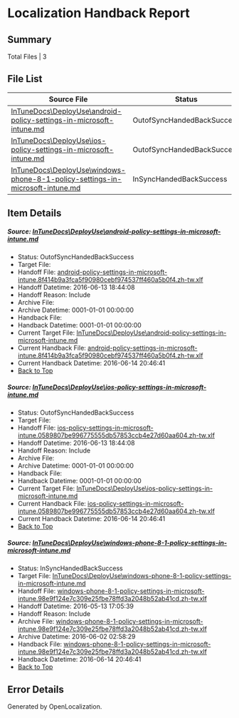 # <a name='report-top'></a> Localization Handback Report

## Summary
 Total Files | 3

## File List
 Source File | Status | Details 
 ----------- | ------ | ------- 
 [InTuneDocs\DeployUse\android-policy-settings-in-microsoft-intune.md](https://github.com/Microsoft/IntuneDocs-pr/blob/c2d3e81b310302d387121a919ac9510c261f897f/InTuneDocs/DeployUse/android-policy-settings-in-microsoft-intune.md) | OutofSyncHandedBackSuccess | [Details](#28b5351be7d4fa46b4dee0b6145c5e9f81fe15af15)
 [InTuneDocs\DeployUse\ios-policy-settings-in-microsoft-intune.md](https://github.com/Microsoft/IntuneDocs-pr/blob/b6c33f6e49277a00d18a0dd38450d3343090954d/InTuneDocs/DeployUse/ios-policy-settings-in-microsoft-intune.md) | OutofSyncHandedBackSuccess | [Details](#b105eca7a93b8648e832e422239709b284b5f0ef62)
 [InTuneDocs\DeployUse\windows-phone-8-1-policy-settings-in-microsoft-intune.md](https://github.com/Microsoft/IntuneDocs-pr/blob/a280fcbecf82e6ff27e40d2d53331b3988953ff7/InTuneDocs/DeployUse/windows-phone-8-1-policy-settings-in-microsoft-intune.md) | InSyncHandedBackSuccess | [Details](#fe685da41bb5379526bdc28c2f9cceb6b7800703264)

## Item Details
##### <a name='28b5351be7d4fa46b4dee0b6145c5e9f81fe15af15'></a> Source: [InTuneDocs\DeployUse\android-policy-settings-in-microsoft-intune.md](https://github.com/Microsoft/IntuneDocs-pr/blob/c2d3e81b310302d387121a919ac9510c261f897f/InTuneDocs/DeployUse/android-policy-settings-in-microsoft-intune.md)
* Status: OutofSyncHandedBackSuccess
* Target File: 
* Handoff File: [android-policy-settings-in-microsoft-intune.8f414b9a3fca5f90980cebf974537ff460a5b0f4.zh-tw.xlf](https://github.com/Microsoft/EM.handoff/blob/27b93f9b612d4cbfa05230e955c6914010bae49b/ol-handoff/Microsoft/IntuneDocs-pr.zh-tw/master/android-policy-settings-in-microsoft-intune.8f414b9a3fca5f90980cebf974537ff460a5b0f4.zh-tw.xlf)
* Handoff Datetime: 2016-06-13 18:44:08
* Handoff Reason: Include
* Archive File: 
* Archive Datetime: 0001-01-01 00:00:00
* Handback File: 
* Handback Datetime: 0001-01-01 00:00:00
* Current Target File: [InTuneDocs\DeployUse\android-policy-settings-in-microsoft-intune.md](https://github.com/Microsoft/IntuneDocs-pr.zh-tw/blob/d60f41e17360427077c6d738324667a7e8d1bb9a/InTuneDocs/DeployUse/android-policy-settings-in-microsoft-intune.md)
* Current Handback File: [android-policy-settings-in-microsoft-intune.8f414b9a3fca5f90980cebf974537ff460a5b0f4.zh-tw.xlf](https://github.com/Microsoft/EM.handback/blob/52078169edb914dca82f29929683ec687fe37476/ol-handback/Microsoft/IntuneDocs-pr.zh-tw/master/android-policy-settings-in-microsoft-intune.8f414b9a3fca5f90980cebf974537ff460a5b0f4.zh-tw.xlf)
* Current Handback Datetime: 2016-06-14 20:46:41
* [Back to Top](#report-top)

##### <a name='b105eca7a93b8648e832e422239709b284b5f0ef62'></a> Source: [InTuneDocs\DeployUse\ios-policy-settings-in-microsoft-intune.md](https://github.com/Microsoft/IntuneDocs-pr/blob/b6c33f6e49277a00d18a0dd38450d3343090954d/InTuneDocs/DeployUse/ios-policy-settings-in-microsoft-intune.md)
* Status: OutofSyncHandedBackSuccess
* Target File: 
* Handoff File: [ios-policy-settings-in-microsoft-intune.0589807be996775555db57853ccb4e27d60aa604.zh-tw.xlf](https://github.com/Microsoft/EM.handoff/blob/27b93f9b612d4cbfa05230e955c6914010bae49b/ol-handoff/Microsoft/IntuneDocs-pr.zh-tw/master/ios-policy-settings-in-microsoft-intune.0589807be996775555db57853ccb4e27d60aa604.zh-tw.xlf)
* Handoff Datetime: 2016-06-13 18:44:08
* Handoff Reason: Include
* Archive File: 
* Archive Datetime: 0001-01-01 00:00:00
* Handback File: 
* Handback Datetime: 0001-01-01 00:00:00
* Current Target File: [InTuneDocs\DeployUse\ios-policy-settings-in-microsoft-intune.md](https://github.com/Microsoft/IntuneDocs-pr.zh-tw/blob/d60f41e17360427077c6d738324667a7e8d1bb9a/InTuneDocs/DeployUse/ios-policy-settings-in-microsoft-intune.md)
* Current Handback File: [ios-policy-settings-in-microsoft-intune.0589807be996775555db57853ccb4e27d60aa604.zh-tw.xlf](https://github.com/Microsoft/EM.handback/blob/52078169edb914dca82f29929683ec687fe37476/ol-handback/Microsoft/IntuneDocs-pr.zh-tw/master/ios-policy-settings-in-microsoft-intune.0589807be996775555db57853ccb4e27d60aa604.zh-tw.xlf)
* Current Handback Datetime: 2016-06-14 20:46:41
* [Back to Top](#report-top)

##### <a name='fe685da41bb5379526bdc28c2f9cceb6b7800703264'></a> Source: [InTuneDocs\DeployUse\windows-phone-8-1-policy-settings-in-microsoft-intune.md](https://github.com/Microsoft/IntuneDocs-pr/blob/a280fcbecf82e6ff27e40d2d53331b3988953ff7/InTuneDocs/DeployUse/windows-phone-8-1-policy-settings-in-microsoft-intune.md)
* Status: InSyncHandedBackSuccess
* Target File: [InTuneDocs\DeployUse\windows-phone-8-1-policy-settings-in-microsoft-intune.md](https://github.com/Microsoft/IntuneDocs-pr.zh-tw/blob/d60f41e17360427077c6d738324667a7e8d1bb9a/InTuneDocs/DeployUse/windows-phone-8-1-policy-settings-in-microsoft-intune.md)
* Handoff File: [windows-phone-8-1-policy-settings-in-microsoft-intune.98e9f124e7c309e25fbe78ffd3a2048b52ab41cd.zh-tw.xlf](https://github.com/Microsoft/EM.handoff/blob/a00150dfb1d07832e2735db8ddd38adced356086/ol-handoff/Microsoft/IntuneDocs-pr.zh-tw/master/windows-phone-8-1-policy-settings-in-microsoft-intune.98e9f124e7c309e25fbe78ffd3a2048b52ab41cd.zh-tw.xlf)
* Handoff Datetime: 2016-05-13 17:05:39
* Handoff Reason: Include
* Archive File: [windows-phone-8-1-policy-settings-in-microsoft-intune.98e9f124e7c309e25fbe78ffd3a2048b52ab41cd.zh-tw.xlf](https://github.com/Microsoft/EM.handoff/blob/900450ad97163a6ed5281c87288fcc98239b7ea7/ol-handoff/Microsoft/IntuneDocs-pr.zh-tw/master/archive/windows-phone-8-1-policy-settings-in-microsoft-intune.98e9f124e7c309e25fbe78ffd3a2048b52ab41cd.zh-tw.xlf)
* Archive Datetime: 2016-06-02 02:58:29
* Handback File: [windows-phone-8-1-policy-settings-in-microsoft-intune.98e9f124e7c309e25fbe78ffd3a2048b52ab41cd.zh-tw.xlf](https://github.com/Microsoft/EM.handback/blob/52078169edb914dca82f29929683ec687fe37476/ol-handback/Microsoft/IntuneDocs-pr.zh-tw/master/windows-phone-8-1-policy-settings-in-microsoft-intune.98e9f124e7c309e25fbe78ffd3a2048b52ab41cd.zh-tw.xlf)
* Handback Datetime: 2016-06-14 20:46:41
* [Back to Top](#report-top)


## Error Details

Generated by OpenLocalization.
